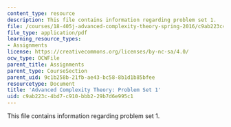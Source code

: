 ```yaml
---
content_type: resource
description: This file contains information regarding problem set 1.
file: /courses/18-405j-advanced-complexity-theory-spring-2016/c9ab223c4bd7c910bbb229b7d6e995c1_MIT18_405JS16_pset1.pdf
file_type: application/pdf
learning_resource_types:
- Assignments
license: https://creativecommons.org/licenses/by-nc-sa/4.0/
ocw_type: OCWFile
parent_title: Assignments
parent_type: CourseSection
parent_uid: 9c1b258b-21fb-ae43-bc58-8b1d1b85bfee
resourcetype: Document
title: 'Advanced Complexity Theory: Problem Set 1'
uid: c9ab223c-4bd7-c910-bbb2-29b7d6e995c1
---
```

This file contains information regarding problem set 1.